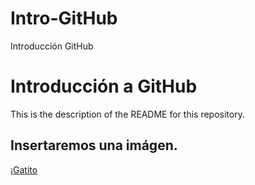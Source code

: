 # Intro-GitHub
 Introducción GitHub

# Introducción a GitHub

This is the description of the README for this repository. 

## Insertaremos una imágen. 

¡[Gatito](img/descarga.png)